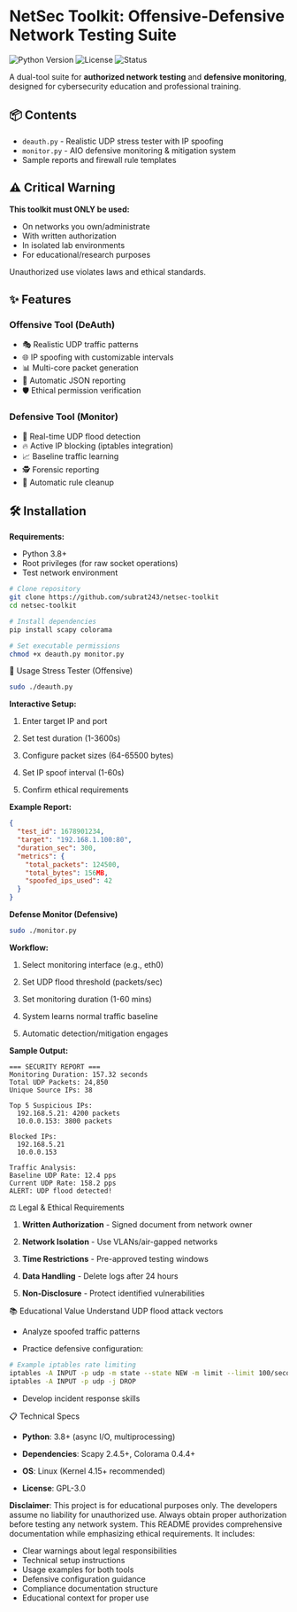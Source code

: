 # NetSec Toolkit: Offensive-Defensive Network Testing Suite

![Python Version](https://img.shields.io/badge/Python-3.8%2B-blue)
![License](https://img.shields.io/badge/License-GPL--3.0-red)
![Status](https://img.shields.io/badge/Status-Educational%20Use%20Only-lightgrey)

A dual-tool suite for **authorized network testing** and **defensive monitoring**, designed for cybersecurity education and professional training.

## 📦 Contents
- `deauth.py` - Realistic UDP stress tester with IP spoofing
- `monitor.py` - AIO defensive monitoring & mitigation system
- Sample reports and firewall rule templates

## ⚠️ Critical Warning
**This toolkit must ONLY be used:**
- On networks you own/administrate
- With written authorization
- In isolated lab environments
- For educational/research purposes

Unauthorized use violates laws and ethical standards.

## ✨ Features

### Offensive Tool (DeAuth)
- 🎭 Realistic UDP traffic patterns
- 🌐 IP spoofing with customizable intervals
- 📊 Multi-core packet generation
- 📝 Automatic JSON reporting
- 🛡️ Ethical permission verification

### Defensive Tool (Monitor)
- 🚨 Real-time UDP flood detection
- 🔥 Active IP blocking (iptables integration)
- 📈 Baseline traffic learning
- 🕵️ Forensic reporting
- 🧹 Automatic rule cleanup

## 🛠️ Installation

**Requirements:**
- Python 3.8+
- Root privileges (for raw socket operations)
- Test network environment

```bash
# Clone repository
git clone https://github.com/subrat243/netsec-toolkit
cd netsec-toolkit

# Install dependencies
pip install scapy colorama

# Set executable permissions
chmod +x deauth.py monitor.py
```

🚀 Usage
Stress Tester (Offensive)
```bash
sudo ./deauth.py
```

**Interactive Setup:**

1. Enter target IP and port

2. Set test duration (1-3600s)

3. Configure packet sizes (64-65500 bytes)

4. Set IP spoof interval (1-60s)

5. Confirm ethical requirements

**Example Report:**

```json
{
  "test_id": 1678901234,
  "target": "192.168.1.100:80",
  "duration_sec": 300,
  "metrics": {
    "total_packets": 124500,
    "total_bytes": 156MB,
    "spoofed_ips_used": 42
  }
}
```

**Defense Monitor (Defensive)**
```bash
sudo ./monitor.py
```

**Workflow:**

1. Select monitoring interface (e.g., eth0)

2. Set UDP flood threshold (packets/sec)

3. Set monitoring duration (1-60 mins)

4. System learns normal traffic baseline

5. Automatic detection/mitigation engages

**Sample Output:**

```
=== SECURITY REPORT ===
Monitoring Duration: 157.32 seconds
Total UDP Packets: 24,850
Unique Source IPs: 38

Top 5 Suspicious IPs:
  192.168.5.21: 4200 packets
  10.0.0.153: 3800 packets

Blocked IPs:
  192.168.5.21
  10.0.0.153

Traffic Analysis:
Baseline UDP Rate: 12.4 pps
Current UDP Rate: 158.2 pps
ALERT: UDP flood detected!
```

⚖️ Legal & Ethical Requirements
1. **Written Authorization** - Signed document from network owner

2. **Network Isolation** - Use VLANs/air-gapped networks

3. **Time Restrictions** - Pre-approved testing windows

4. **Data Handling** - Delete logs after 24 hours

5. **Non-Disclosure** - Protect identified vulnerabilities

📚 Educational Value
Understand UDP flood attack vectors

- Analyze spoofed traffic patterns

- Practice defensive configuration:

```bash
# Example iptables rate limiting
iptables -A INPUT -p udp -m state --state NEW -m limit --limit 100/second -j ACCEPT
iptables -A INPUT -p udp -j DROP
```
- Develop incident response skills

📋 Technical Specs
- **Python**: 3.8+ (async I/O, multiprocessing)

- **Dependencies**: Scapy 2.4.5+, Colorama 0.4.4+

- **OS**: Linux (Kernel 4.15+ recommended)

- **License**: GPL-3.0

**Disclaimer**: This project is for educational purposes only. The developers assume no liability for unauthorized use. Always obtain proper authorization before testing any network system. This README provides comprehensive documentation while emphasizing ethical requirements. It includes:
- Clear warnings about legal responsibilities
- Technical setup instructions
- Usage examples for both tools
- Defensive configuration guidance
- Compliance documentation structure
- Educational context for proper use

